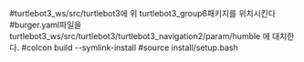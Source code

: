 #turtlebot3_ws/src/turtlebot3에 위 turtlebot3_group6패키지를 위치시킨다
#burger.yaml파일을 turtlebot3_ws/src/turtlebot3/turtlebot3_navigation2/param/humble 에 대치한다.
#colcon build --symlink-install
#source install/setup.bash
